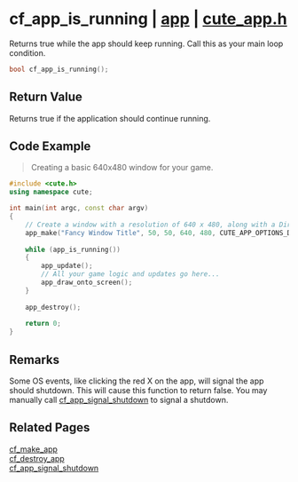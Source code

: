 # cf_app_is_running | [app](https://github.com/RandyGaul/cute_framework/blob/master/docs/app/README.md) | [cute_app.h](https://github.com/RandyGaul/cute_framework/blob/master/include/cute_app.h)

Returns true while the app should keep running. Call this as your main loop condition.

```cpp
bool cf_app_is_running();
```

## Return Value

Returns true if the application should continue running.

## Code Example

> Creating a basic 640x480 window for your game.

```cpp
#include <cute.h>
using namespace cute;

int main(int argc, const char argv)
{
    // Create a window with a resolution of 640 x 480, along with a DirectX 11 context.
    app_make("Fancy Window Title", 50, 50, 640, 480, CUTE_APP_OPTIONS_D3D11_CONTEXT, argv[0]);
    
    while (app_is_running())
    {
        app_update();
        // All your game logic and updates go here...
        app_draw_onto_screen();
    }
    
    app_destroy();
    
    return 0;
}
```

## Remarks

Some OS events, like clicking the red X on the app, will signal the app should shutdown.
This will cause this function to return false. You may manually call [cf_app_signal_shutdown](https://github.com/RandyGaul/cute_framework/blob/master/docs/app/cf_app_signal_shutdown.md)
to signal a shutdown.

## Related Pages

[cf_make_app](https://github.com/RandyGaul/cute_framework/blob/master/docs/app/cf_make_app.md)  
[cf_destroy_app](https://github.com/RandyGaul/cute_framework/blob/master/docs/app/cf_destroy_app.md)  
[cf_app_signal_shutdown](https://github.com/RandyGaul/cute_framework/blob/master/docs/app/cf_app_signal_shutdown.md)  
